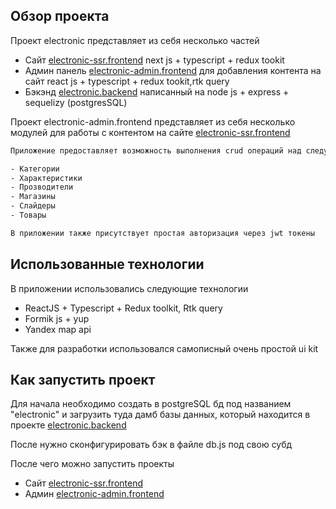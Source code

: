 ## Обзор проекта

Проект electronic представляет из себя несколько частей
- Сайт [electronic-ssr.frontend](https://github.com/Timer4ik/electronic-ssr.frontend) next js + typescript + redux tookit 
- Админ панель [electronic-admin.frontend](https://github.com/Timer4ik/electronic-admin) для добавления контента на сайт react js + typescript + redux tookit,rtk query
- Бэкэнд [electronic.backend](https://github.com/Timer4ik/electronic.backend) написанный на node js + express + sequelizу (postgresSQL)

Проект electronic-admin.frontend представляет из себя несколько модулей для работы с контентом на сайте [electronic-ssr.frontend](https://github.com/Timer4ik/electronic-ssr.frontend)

```bash
Приложение предоставляет возможность выполнения crud операций над следующими сущностями:

- Категории
- Характеристики
- Прозводители
- Магазины
- Слайдеры
- Товары

В приложении также присутствует простая авторизация через jwt токены

```

## Использованные технологии

В приложении использовались следующие технологии
- ReactJS + Typescript + Redux toolkit, Rtk query
- Formik js + yup
- Yandex map api

Также для разработки использовался самописный очень простой ui kit

## Как запустить проект

Для начала необходимо создать в postgreSQL бд под названием "electronic" и загрузить туда дамб базы данных, который находится в проекте [electronic.backend](https://github.com/Timer4ik/electronic.backend)

После нужно сконфигурировать бэк в файле db.js под свою субд

После чего можно запустить проекты
- Сайт [electronic-ssr.frontend](https://github.com/Timer4ik/electronic-ssr.frontend)
- Админ [electronic-admin.frontend](https://github.com/Timer4ik/electronic-admin)